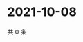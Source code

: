 # 2021-10-08

共 0 条

<!-- BEGIN WEIBO -->
<!-- 最后更新时间 Fri Oct 08 2021 14:13:17 GMT+0800 (China Standard Time) -->

<!-- END WEIBO -->
